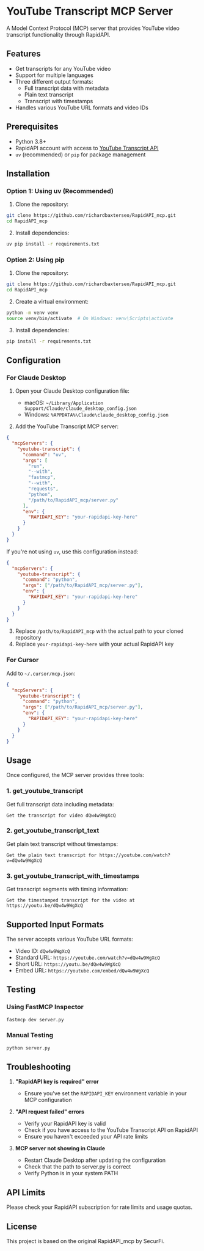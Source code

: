 # YouTube Transcript MCP Server

A Model Context Protocol (MCP) server that provides YouTube video transcript functionality through RapidAPI.

## Features

- Get transcripts for any YouTube video
- Support for multiple languages
- Three different output formats:
  - Full transcript data with metadata
  - Plain text transcript
  - Transcript with timestamps
- Handles various YouTube URL formats and video IDs

## Prerequisites

- Python 3.8+
- RapidAPI account with access to [YouTube Transcript API](https://rapidapi.com/solid-api-solid-api-default/api/youtube-transcript3)
- `uv` (recommended) or `pip` for package management

## Installation

### Option 1: Using uv (Recommended)

1. Clone the repository:
```bash
git clone https://github.com/richardbaxterseo/RapidAPI_mcp.git
cd RapidAPI_mcp
```

2. Install dependencies:
```bash
uv pip install -r requirements.txt
```

### Option 2: Using pip

1. Clone the repository:
```bash
git clone https://github.com/richardbaxterseo/RapidAPI_mcp.git
cd RapidAPI_mcp
```

2. Create a virtual environment:
```bash
python -m venv venv
source venv/bin/activate  # On Windows: venv\Scripts\activate
```

3. Install dependencies:
```bash
pip install -r requirements.txt
```

## Configuration

### For Claude Desktop

1. Open your Claude Desktop configuration file:
   - macOS: `~/Library/Application Support/Claude/claude_desktop_config.json`
   - Windows: `%APPDATA%\Claude\claude_desktop_config.json`

2. Add the YouTube Transcript MCP server:

```json
{
  "mcpServers": {
    "youtube-transcript": {
      "command": "uv",
      "args": [
        "run",
        "--with",
        "fastmcp",
        "--with",
        "requests",
        "python",
        "/path/to/RapidAPI_mcp/server.py"
      ],
      "env": {
        "RAPIDAPI_KEY": "your-rapidapi-key-here"
      }
    }
  }
}
```

If you're not using `uv`, use this configuration instead:

```json
{
  "mcpServers": {
    "youtube-transcript": {
      "command": "python",
      "args": ["/path/to/RapidAPI_mcp/server.py"],
      "env": {
        "RAPIDAPI_KEY": "your-rapidapi-key-here"
      }
    }
  }
}
```

3. Replace `/path/to/RapidAPI_mcp` with the actual path to your cloned repository
4. Replace `your-rapidapi-key-here` with your actual RapidAPI key

### For Cursor

Add to `~/.cursor/mcp.json`:

```json
{
  "mcpServers": {
    "youtube-transcript": {
      "command": "python",
      "args": ["/path/to/RapidAPI_mcp/server.py"],
      "env": {
        "RAPIDAPI_KEY": "your-rapidapi-key-here"
      }
    }
  }
}
```

## Usage

Once configured, the MCP server provides three tools:

### 1. get_youtube_transcript
Get full transcript data including metadata:
```
Get the transcript for video dQw4w9WgXcQ
```

### 2. get_youtube_transcript_text
Get plain text transcript without timestamps:
```
Get the plain text transcript for https://youtube.com/watch?v=dQw4w9WgXcQ
```

### 3. get_youtube_transcript_with_timestamps
Get transcript segments with timing information:
```
Get the timestamped transcript for the video at https://youtu.be/dQw4w9WgXcQ
```

## Supported Input Formats

The server accepts various YouTube URL formats:
- Video ID: `dQw4w9WgXcQ`
- Standard URL: `https://youtube.com/watch?v=dQw4w9WgXcQ`
- Short URL: `https://youtu.be/dQw4w9WgXcQ`
- Embed URL: `https://youtube.com/embed/dQw4w9WgXcQ`

## Testing

### Using FastMCP Inspector

```bash
fastmcp dev server.py
```

### Manual Testing

```bash
python server.py
```

## Troubleshooting

1. **"RapidAPI key is required" error**
   - Ensure you've set the `RAPIDAPI_KEY` environment variable in your MCP configuration

2. **"API request failed" errors**
   - Verify your RapidAPI key is valid
   - Check if you have access to the YouTube Transcript API on RapidAPI
   - Ensure you haven't exceeded your API rate limits

3. **MCP server not showing in Claude**
   - Restart Claude Desktop after updating the configuration
   - Check that the path to server.py is correct
   - Verify Python is in your system PATH

## API Limits

Please check your RapidAPI subscription for rate limits and usage quotas.

## License

This project is based on the original RapidAPI_mcp by SecurFi.
